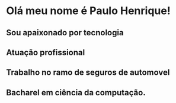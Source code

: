 # Olá meu nome é Paulo Henrique!
## Sou apaixonado por tecnologia
## Atuação profissional
## Trabalho no ramo de seguros de automovel
## Bacharel em ciência da computação.
